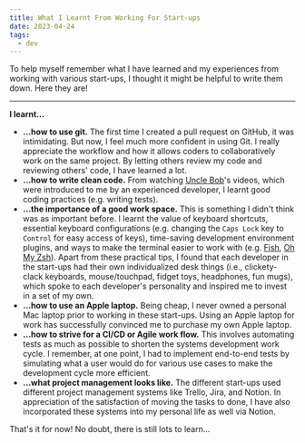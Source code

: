 ```yaml
---
title: What I Learnt From Working For Start-ups
date: 2023-04-24
tags:
  - dev
---
```


To help myself remember what I have learned and my experiences from working with various start-ups, I thought it might be helpful to write them down. Here they are!

---

**I learnt...**

- **...how to use git.** The first time I created a pull request on GitHub, it was intimidating. But now, I feel much more confident in using Git. I really appreciate the workflow and how it allows coders to collaboratively work on the same project. By letting others review my code and reviewing others' code, I have learned a lot.
- **...how to write clean code.** From watching [Uncle Bob](http://cleancoder.com/products)'s videos, which were introduced to me by an experienced developer, I learnt good coding practices (e.g. writing tests).
- **...the importance of a good work space.** This is something I didn't think was as important before. I learnt the value of keyboard shortcuts, essential keyboard configurations (e.g. changing the `Caps Lock` key to `Control` for easy access of keys), time-saving development environment plugins, and ways to make the terminal easier to work with (e.g. [Fish](https://fishshell.com/), [Oh My Zsh](https://ohmyz.sh/)). Apart from these practical tips, I found that each developer in the start-ups had their own individualized desk things (i.e., clickety-clack keyboards, mouse/touchpad, fidget toys, headphones, fun mugs), which spoke to each developer's personality and inspired me to invest in a set of my own.
- **...how to use an Apple laptop.** Being cheap, I never owned a personal Mac laptop prior to working in these start-ups. Using an Apple laptop for work has successfully convinced me to purchase my own Apple laptop.
- **...how to strive for a CI/CD or Agile work flow.** This involves automating tests as much as possible to shorten the systems development work cycle. I remember, at one point, I had to implement end-to-end tests by simulating what a user would do for various use cases to make the development cycle more efficient.
- **...what project management looks like.** The different start-ups used different project management systems like Trello, Jira, and Notion. In appreciation of the satisfaction of moving the tasks to done, I have also incorporated these systems into my personal life as well via Notion.

That's it for now! No doubt, there is still lots to learn...
